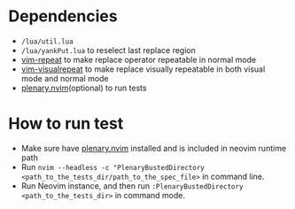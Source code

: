 # Dependencies
* `/lua/util.lua`
* `/lua/yankPut.lua` to reselect last replace region
* [vim-repeat](https://github.com/tpope/vim-repeat) to make replace operator repeatable in normal mode
* [vim-visualrepeat](https://github.com/inkarkat/vim-visualrepeat) to make replace visually repeatable in both visual mode and normal mode
* [plenary.nvim](https://github.com/nvim-lua/plenary.nvim)(optional) to run tests

# How to run test
* Make sure have [plenary.nvim](https://github.com/nvim-lua/plenary.nvim) installed and is included in neovim runtime path
* Run `nvim --headless -c "PlenaryBustedDirectory <path_to_the_tests_dir/path_to_the_spec_file>` in command line.
* Run Neovim instance, and then run `:PlenaryBustedDirectory <path_to_the_tests_dir>` in command mode.
